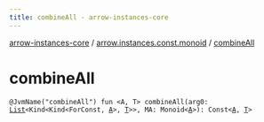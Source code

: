 ```yaml
---
title: combineAll - arrow-instances-core
---
```


[arrow-instances-core](../index.html) / [arrow.instances.const.monoid](index.html) / [combineAll](./combine-all.html)

# combineAll

`@JvmName("combineAll") fun <A, T> combineAll(arg0: `[`List`](https://kotlinlang.org/api/latest/jvm/stdlib/kotlin.collections/-list/index.html)`<Kind<Kind<ForConst, `[`A`](combine-all.html#A)`>, `[`T`](combine-all.html#T)`>>, MA: Monoid<`[`A`](combine-all.html#A)`>): Const<`[`A`](combine-all.html#A)`, `[`T`](combine-all.html#T)`>`
